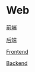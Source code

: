 # Web

[前端](/web/frontend.md)

[后端](/web/backend.md)

[Frontend](./frontend.md ':include :type=markdown')

[Backend](./backend.md ':include :type=markdown')
